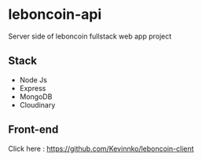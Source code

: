# leboncoin-api
Server side of leboncoin fullstack web app project

## Stack

* Node Js
* Express
* MongoDB
* Cloudinary

## Front-end

Click here : https://github.com/Kevinnko/leboncoin-client
